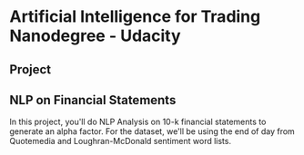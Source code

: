 # Artificial Intelligence for Trading Nanodegree - Udacity

## Project

## NLP on Financial Statements

In this project, you'll do NLP Analysis on 10-k financial statements to generate an alpha factor. For the dataset, we'll be using the end of day from Quotemedia and Loughran-McDonald sentiment word lists.




